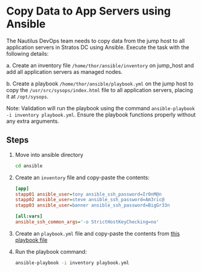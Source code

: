 # Copy Data to App Servers using Ansible

The Nautilus DevOps team needs to copy data from the jump host to all application servers in Stratos DC using Ansible. Execute the task with the following details:

a. Create an inventory file `/home/thor/ansible/inventory` on jump_host and add all application servers as managed nodes.

b. Create a playbook `/home/thor/ansible/playbook.yml` on the jump host to copy the `/usr/src/sysops/index.html` file to all application servers, placing it at `/opt/sysops`.

Note: Validation will run the playbook using the command `ansible-playbook -i inventory playbook.yml`. Ensure the playbook functions properly without any extra arguments.

## Steps

1. Move into ansible directory

    ```sh
    cd ansible
    ```

2. Create an `inventory` file and copy-paste the contents:

    ```ini
    [app]
    stapp01 ansible_user=tony ansible_ssh_password=Ir0nM@n
    stapp02 ansible_user=steve ansible_ssh_password=Am3ric@
    stapp03 ansible_user=banner ansible_ssh_password=BigGr33n

    [all:vars]
    ansible_ssh_common_args='-o StrictHostKeyChecking=no'
    ```

3. Create an `playbook.yml` file and copy-paste the contents from [this playbook file](../files/ansible_playbook_mulit-servers-84.yaml)

4. Run the playbook command:

    ```sh
    ansible-playbook -i inventory playbook.yml
    ```


